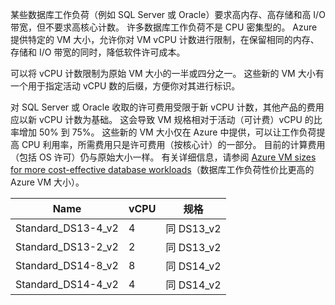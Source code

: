 某些数据库工作负荷（例如 SQL Server 或 Oracle）要求高内存、高存储和高 I/O 带宽，但不要求高核心计数。 许多数据库工作负荷不是 CPU 密集型的。 Azure 提供特定的 VM 大小，允许你对 VM vCPU 计数进行限制，在保留相同的内存、存储和 I/O 带宽的同时，降低软件许可成本。

可以将 vCPU 计数限制为原始 VM 大小的一半或四分之一。 这些新的 VM 大小有一个用于指定活动 vCPU 数的后缀，方便你对其进行标识。
<!-- Not Available on GS series -->

对 SQL Server 或 Oracle 收取的许可费用受限于新 vCPU 计数，其他产品的费用应以新 vCPU 计数为基础。 这会导致 VM 规格相对于活动（可计费）vCPU 的比率增加 50% 到 75%。 这些新的 VM 大小仅在 Azure 中提供，可以让工作负荷提高 CPU 利用率，所需费用只是许可费用（按核心计）的一部分。 目前的计算费用（包括 OS 许可）仍与原始大小一样。 有关详细信息，请参阅 [Azure VM sizes for more cost-effective database workloads](https://azure.microsoft.com/blog/announcing-new-azure-vm-sizes-for-more-cost-effective-database-workloads/)（数据库工作负荷性价比更高的 Azure VM 大小）。

| Name                | vCPU | 规格           |
|---------------------|------|-----------------|
| Standard_DS13-4_v2  | 4    | 同 DS13_v2 |
| Standard_DS13-2_v2  | 2    | 同 DS13_v2 |
| Standard_DS14-8_v2  | 8    | 同 DS14_v2 |
| Standard_DS14-4_v2  | 4    | 同 DS14_v2 |
<!-- Not Available on Standard M, E, GS seriese -->
<!-- Update_Description: new articles on VM common constrained vCPU -->
<!-- ms.date: 01/08/2018 -->